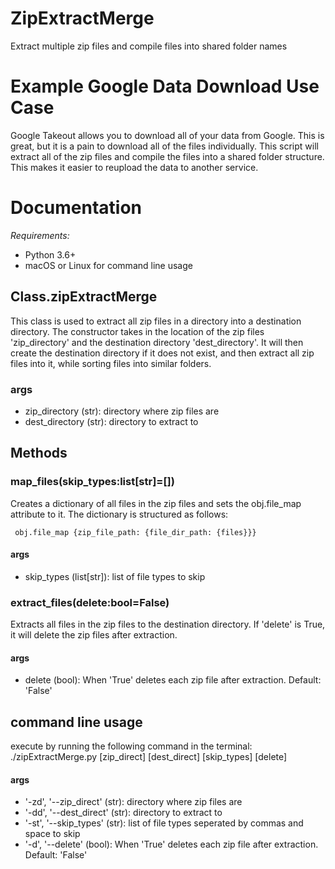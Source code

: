 # ZipExtractMerge
Extract multiple zip files and compile files into shared folder names

# Example Google Data Download Use Case
Google Takeout allows you to download all of your data from Google.  This is great, but it is a pain to download all of the files individually.  This script will extract all of the zip files and compile the files into a shared folder structure. This makes it easier to reupload the data to another service.

# Documentation
*Requirements:*
* Python 3.6+
* macOS or Linux for command line usage

## Class.zipExtractMerge
This class is used to extract all zip files in a directory into a destination directory. The constructor takes in the location of the zip files 'zip_directory' and the destination directory 'dest_directory'. It will then create the destination directory if it does not exist, and then extract all zip files into it, while sorting files into similar folders.

### args
- zip_directory (str): directory where zip files are
- dest_directory (str): directory to extract to

## Methods
### map_files(skip_types:list[str]=[])
Creates a dictionary of all files in the zip files and sets the obj.file_map attribute to it. The dictionary is structured as follows:
        
     obj.file_map {zip_file_path: {file_dir_path: {files}}}

#### args
- skip_types (list[str]): list of file types to skip

### extract_files(delete:bool=False)
Extracts all files in the zip files to the destination directory. If 'delete' is True, it will delete the zip files after extraction.

#### args
- delete (bool): When 'True' deletes each zip file after extraction. Default: 'False'

## command line usage
execute by running the following command in the terminal:
./zipExtractMerge.py [zip_direct] [dest_direct] [skip_types] [delete]

#### args
- '-zd', '--zip_direct' (str): directory where zip files are
- '-dd', '--dest_direct' (str): directory to extract to
- '-st', '--skip_types' (str): list of file types seperated by commas and space to skip
- '-d', '--delete' (bool): When 'True' deletes each zip file after extraction. Default: 'False'